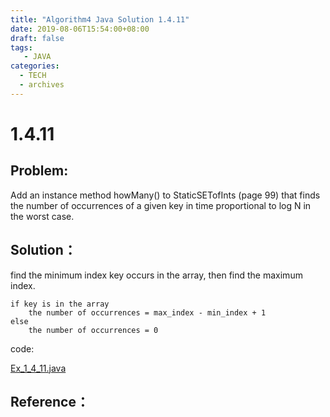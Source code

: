 ```yaml
---
title: "Algorithm4 Java Solution 1.4.11"
date: 2019-08-06T15:54:00+08:00
draft: false
tags:
   - JAVA
categories:
  - TECH
  - archives
---
```



# 1.4.11

## Problem:

Add an instance method howMany() to StaticSETofInts (page 99) that finds the number of occurrences of a given key in time proportional to log N in the worst case.

## Solution：

find the minimum index key occurs in the array,
then find the maximum index.

```
if key is in the array
    the number of occurrences = max_index - min_index + 1
else
    the number of occurrences = 0
```

code:

[Ex_1_4_11.java](./Ex_1_4_11.java)


## Reference：


